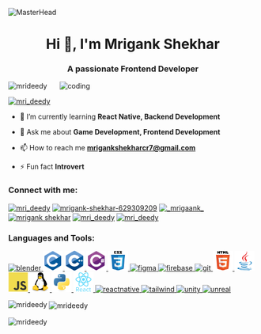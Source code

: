 ![MasterHead](https://i.pinimg.com/originals/8b/35/fe/8b35fef55fba1a201c9c7a11d3ec3d64.gif)
<h1 align="center">Hi 👋, I'm Mrigank Shekhar</h1>
<h3 align="center">A passionate Frontend Developer</h3>
<img align = "right" alt="coding" width="400" src="https://physicsgurukul.files.wordpress.com/2019/02/character-1.gif"
<p align="left"> <img src="https://komarev.com/ghpvc/?username=mrideedy&label=Profile%20views&color=0e75b6&style=flat" alt="mrideedy" /> </p>

<p align="left"> <a href="https://twitter.com/mri_deedy" target="blank"><img src="https://img.shields.io/twitter/follow/mri_deedy?logo=twitter&style=for-the-badge" alt="mri_deedy" /></a> </p>

- 🌱 I’m currently learning **React Native, Backend Development**

- 💬 Ask me about **Game Development, Frontend Development**

- 📫 How to reach me **mrigankshekharcr7@gmail.com**

- ⚡ Fun fact **Introvert**

<h3 align="left">Connect with me:</h3>
<p align="left">
<a href="https://twitter.com/mri_deedy" target="blank"><img align="center" src="https://raw.githubusercontent.com/rahuldkjain/github-profile-readme-generator/master/src/images/icons/Social/twitter.svg" alt="mri_deedy" height="30" width="40" /></a>
<a href="https://linkedin.com/in/mrigank-shekhar-629309209" target="blank"><img align="center" src="https://raw.githubusercontent.com/rahuldkjain/github-profile-readme-generator/master/src/images/icons/Social/linked-in-alt.svg" alt="mrigank-shekhar-629309209" height="30" width="40" /></a>
<a href="https://instagram.com/_mrigaank_" target="blank"><img align="center" src="https://raw.githubusercontent.com/rahuldkjain/github-profile-readme-generator/master/src/images/icons/Social/instagram.svg" alt="_mrigaank_" height="30" width="40" /></a>
<a href="https://www.youtube.com/c/mrigank shekhar" target="blank"><img align="center" src="https://raw.githubusercontent.com/rahuldkjain/github-profile-readme-generator/master/src/images/icons/Social/youtube.svg" alt="mrigank shekhar" height="30" width="40" /></a>
<a href="https://www.codechef.com/users/mri_deedy" target="blank"><img align="center" src="https://cdn.jsdelivr.net/npm/simple-icons@3.1.0/icons/codechef.svg" alt="mri_deedy" height="30" width="40" /></a>
<a href="https://www.leetcode.com/mri_deedy" target="blank"><img align="center" src="https://raw.githubusercontent.com/rahuldkjain/github-profile-readme-generator/master/src/images/icons/Social/leet-code.svg" alt="mri_deedy" height="30" width="40" /></a>
</p>

<h3 align="left">Languages and Tools:</h3>
<p align="left"> <a href="https://www.blender.org/" target="_blank" rel="noreferrer"> <img src="https://download.blender.org/branding/community/blender_community_badge_white.svg" alt="blender" width="40" height="40"/> </a> <a href="https://www.cprogramming.com/" target="_blank" rel="noreferrer"> <img src="https://raw.githubusercontent.com/devicons/devicon/master/icons/c/c-original.svg" alt="c" width="40" height="40"/> </a> <a href="https://www.w3schools.com/cpp/" target="_blank" rel="noreferrer"> <img src="https://raw.githubusercontent.com/devicons/devicon/master/icons/cplusplus/cplusplus-original.svg" alt="cplusplus" width="40" height="40"/> </a> <a href="https://www.w3schools.com/cs/" target="_blank" rel="noreferrer"> <img src="https://raw.githubusercontent.com/devicons/devicon/master/icons/csharp/csharp-original.svg" alt="csharp" width="40" height="40"/> </a> <a href="https://www.w3schools.com/css/" target="_blank" rel="noreferrer"> <img src="https://raw.githubusercontent.com/devicons/devicon/master/icons/css3/css3-original-wordmark.svg" alt="css3" width="40" height="40"/> </a> <a href="https://www.figma.com/" target="_blank" rel="noreferrer"> <img src="https://www.vectorlogo.zone/logos/figma/figma-icon.svg" alt="figma" width="40" height="40"/> </a> <a href="https://firebase.google.com/" target="_blank" rel="noreferrer"> <img src="https://www.vectorlogo.zone/logos/firebase/firebase-icon.svg" alt="firebase" width="40" height="40"/> </a> <a href="https://git-scm.com/" target="_blank" rel="noreferrer"> <img src="https://www.vectorlogo.zone/logos/git-scm/git-scm-icon.svg" alt="git" width="40" height="40"/> </a> <a href="https://www.w3.org/html/" target="_blank" rel="noreferrer"> <img src="https://raw.githubusercontent.com/devicons/devicon/master/icons/html5/html5-original-wordmark.svg" alt="html5" width="40" height="40"/> </a> <a href="https://www.java.com" target="_blank" rel="noreferrer"> <img src="https://raw.githubusercontent.com/devicons/devicon/master/icons/java/java-original.svg" alt="java" width="40" height="40"/> </a> <a href="https://developer.mozilla.org/en-US/docs/Web/JavaScript" target="_blank" rel="noreferrer"> <img src="https://raw.githubusercontent.com/devicons/devicon/master/icons/javascript/javascript-original.svg" alt="javascript" width="40" height="40"/> </a> <a href="https://www.linux.org/" target="_blank" rel="noreferrer"> <img src="https://raw.githubusercontent.com/devicons/devicon/master/icons/linux/linux-original.svg" alt="linux" width="40" height="40"/> </a> <a href="https://www.python.org" target="_blank" rel="noreferrer"> <img src="https://raw.githubusercontent.com/devicons/devicon/master/icons/python/python-original.svg" alt="python" width="40" height="40"/> </a> <a href="https://reactjs.org/" target="_blank" rel="noreferrer"> <img src="https://raw.githubusercontent.com/devicons/devicon/master/icons/react/react-original-wordmark.svg" alt="react" width="40" height="40"/> </a> <a href="https://reactnative.dev/" target="_blank" rel="noreferrer"> <img src="https://reactnative.dev/img/header_logo.svg" alt="reactnative" width="40" height="40"/> </a> <a href="https://tailwindcss.com/" target="_blank" rel="noreferrer"> <img src="https://www.vectorlogo.zone/logos/tailwindcss/tailwindcss-icon.svg" alt="tailwind" width="40" height="40"/> </a> <a href="https://unity.com/" target="_blank" rel="noreferrer"> <img src="https://www.vectorlogo.zone/logos/unity3d/unity3d-icon.svg" alt="unity" width="40" height="40"/> </a> <a href="https://unrealengine.com/" target="_blank" rel="noreferrer"> <img src="https://raw.githubusercontent.com/kenangundogan/fontisto/036b7eca71aab1bef8e6a0518f7329f13ed62f6b/icons/svg/brand/unreal-engine.svg" alt="unreal" width="40" height="40"/> </a> </p>

<p><img align="left" src="https://github-readme-stats.vercel.app/api/top-langs?username=mrideedy&show_icons=true&locale=en&layout=compact" alt="mrideedy" /></p>

<p>&nbsp;<img align="center" src="https://github-readme-stats.vercel.app/api?username=mrideedy&show_icons=true&locale=en" alt="mrideedy" /></p>

<p><img align="center" src="https://github-readme-streak-stats.herokuapp.com/?user=mrideedy&" alt="mrideedy" /></p>
